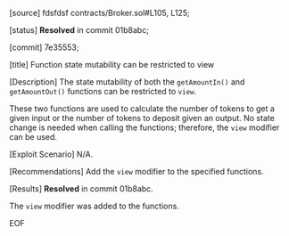 [source]
fdsfdsf
contracts/Broker.sol#L105, L125;

[status]
**Resolved** in commit 01b8abc;

[commit]
7e35553;

[title]
Function state mutability can be restricted to view

[Description]
The state mutability of both the `getAmountIn()` and `getAmountOut()` functions can be restricted to `view`.

These two functions are used to calculate the number of tokens to get a given input or the number of tokens to deposit given an output. No state change is needed when calling the functions; therefore, the `view` modifier can be used.

[Exploit Scenario]
N/A. 

[Recommendations]
Add the `view` modifier to the specified functions.

[Results]
**Resolved** in commit 01b8abc.

The `view` modifier was added to the functions.

EOF